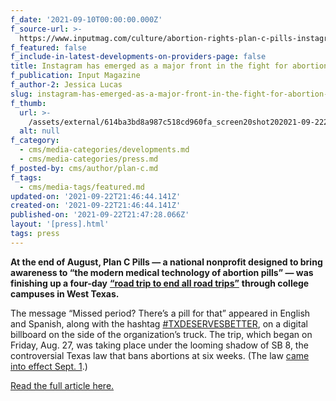 ```yaml
---
f_date: '2021-09-10T00:00:00.000Z'
f_source-url: >-
  https://www.inputmag.com/culture/abortion-rights-plan-c-pills-instagram-shutdown-texas-sb8
f_featured: false
f_include-in-latest-developments-on-providers-page: false
title: Instagram has emerged as a major front in the fight for abortion rights
f_publication: Input Magazine
f_author-2: Jessica Lucas
slug: instagram-has-emerged-as-a-major-front-in-the-fight-for-abortion-rights
f_thumb:
  url: >-
    /assets/external/614ba3bd8a987c518cd960fa_screen20shot202021-09-2220at203.48.07%20PM.png
  alt: null
f_category:
  - cms/media-categories/developments.md
  - cms/media-categories/press.md
f_posted-by: cms/author/plan-c.md
f_tags:
  - cms/media-tags/featured.md
updated-on: '2021-09-22T21:46:44.141Z'
created-on: '2021-09-22T21:46:44.141Z'
published-on: '2021-09-22T21:47:28.066Z'
layout: '[press].html'
tags: press
---
```


**At the end of August, Plan C Pills — a national nonprofit designed to bring awareness to “the modern medical technology of abortion pills” — was finishing up a four-day** [**“road trip to end all road trips”**](https://www.plancpills.org/press/plan-c-road-trip-for-abortion-access-in-west-texas) **through college campuses in West Texas.**

The message “Missed period? There’s a pill for that” appeared in English and Spanish, along with the hashtag [#TXDESERVESBETTER](https://www.instagram.com/explore/tags/txdeservesbetter/), on a digital billboard on the side of the organization’s truck. The trip, which began on Friday, Aug. 27, was taking place under the looming shadow of SB 8, the controversial Texas law that bans abortions at six weeks. (The law [came into effect Sept. 1](https://www.nytimes.com/2021/09/01/us/supreme-court-texas-abortion.html).)

[Read the full article here.](https://www.inputmag.com/culture/abortion-rights-plan-c-pills-instagram-shutdown-texas-sb8)
